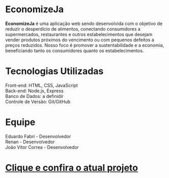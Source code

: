# EconomizeJa

<strong>EconomizeJa</strong> é uma aplicação web sendo desenvolvida com o objetivo de reduzir o desperdício de alimentos, conectando consumidores a supermercados, restaurantes e outros estabelecimentos que desejam vender produtos próximos do vencimento ou com pequenos defeitos a preços reduzidos. Nosso foco é promover a sustentabilidade e a economia, beneficiando tanto os consumidores quanto os estabelecimentos.

# Tecnologias Utilizadas
Front-end: HTML, CSS, JavaScript <br>
Back-end: Node.js, Express <br>
Banco de Dados: a definidir <br>
Controle de Versão: Git/GitHub

# Equipe
Eduardo Fabri - Desenvolvedor <br>
Renan - Desenvolvedor <br>
João Vitor Correa - Desenvolvedor <br>

# <a href="https://eduardofabrii.github.io/desenv-web-faculdade/economizeJa/projeto/pages/index.html">Clique e confira o atual projeto</a>
